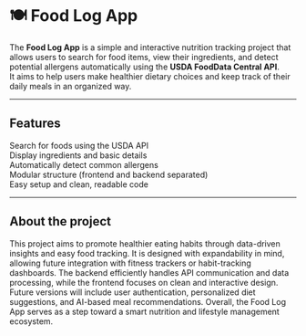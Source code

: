 # 🍽️ Food Log App

The **Food Log App** is a simple and interactive nutrition tracking project that allows users to search for food items, view their ingredients, and detect potential allergens automatically using the **USDA FoodData Central API**.  
It aims to help users make healthier dietary choices and keep track of their daily meals in an organized way.

---

##  Features

Search for foods using the USDA API  
Display ingredients and basic details  
Automatically detect common allergens  
Modular structure (frontend and backend separated)  
Easy setup and clean, readable code  

---

## About the project

This project aims to promote healthier eating habits through data-driven insights and easy food tracking.
It is designed with expandability in mind, allowing future integration with fitness trackers or habit-tracking dashboards.
The backend efficiently handles API communication and data processing, while the frontend focuses on clean and interactive design.
Future versions will include user authentication, personalized diet suggestions, and AI-based meal recommendations.
Overall, the Food Log App serves as a step toward a smart nutrition and lifestyle management ecosystem.
